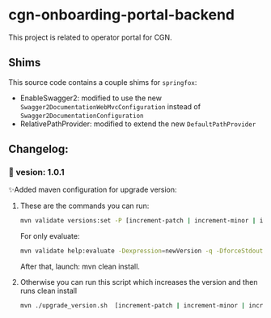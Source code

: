 # cgn-onboarding-portal-backend

This project is related to operator portal for CGN.

## Shims

This source code contains a couple shims for `springfox`:

- EnableSwagger2: modified to use the new `Swagger2DocumentationWebMvcConfiguration` instead of
  `Swagger2DocumentationConfiguration`
- RelativePathProvider: modified to extend the new `DefaultPathProvider`

## Changelog:

### 📢 vesion: 1.0.1

✨Added maven configuration for upgrade version:

1. These are the commands you can run:
      ```bash
      mvn validate versions:set -P [increment-patch | increment-minor | increment-major]
      ```

   For only evaluate:

      ```bash
      mvn validate help:evaluate -Dexpression=newVersion -q -DforceStdout -P [increment-patch | increment-minor | increment-major]
      ```

   After that, launch: mvn clean install.


2. Otherwise you can run this script which increases the version and then runs clean install
      ```bash
      mvn ./upgrade_version.sh  [increment-patch | increment-minor | increment-major]
      ```
